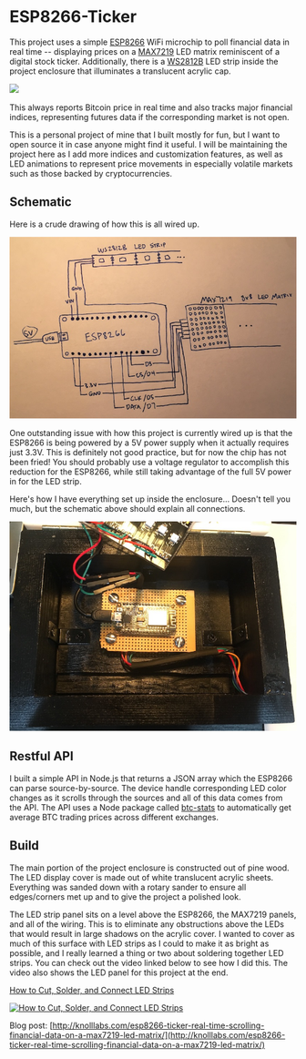 # ESP8266-Ticker

This project uses a simple [ESP8266](https://www.amazon.com/gp/product/B07HF44GBT/ref=as_li_tl?ie=UTF8&camp=1789&creative=9325&creativeASIN=B07HF44GBT&linkCode=as2&tag=knolllabs-20&linkId=a104e9eb626f87ce959f62b9588b0188) WiFi microchip to poll financial data in real time -- displaying prices on a [MAX7219](https://www.amazon.com/gp/product/B07FFV537V/ref=as_li_tl?ie=UTF8&camp=1789&creative=9325&creativeASIN=B07FFV537V&linkCode=as2&tag=knolllabs-20&linkId=72251d43862b6028423df0c48ee863ce) LED matrix reminiscent of a digital stock ticker. Additionally, there is a [WS2812B](https://www.amazon.com/gp/product/B01LSF4Q0A/ref=as_li_tl?ie=UTF8&camp=1789&creative=9325&creativeASIN=B01LSF4Q0A&linkCode=as2&tag=knolllabs-20&linkId=e0b6ec8191b828b6f4735bc985695e54) LED strip inside the project enclosure that illuminates a translucent acrylic cap. 

![](demo.gif)

This always reports Bitcoin price in real time and also tracks major financial indices, representing futures data if the corresponding market is not open. 

This is a personal project of mine that I built mostly for fun, but I want to open source it in case anyone might find it useful. I will be maintaining the project here as I add more indices and customization features, as well as LED animations to represent price movements in especially volatile markets such as those backed by cryptocurrencies.

## Schematic

Here is a crude drawing of how this is all wired up.

![](schematic.jpg)

One outstanding issue with how this project is currently wired up is that the ESP8266 is being powered by a 5V power supply when it actually requires just 3.3V. This is definitely not good practice, but for now the chip has not been fried! You should probably use a voltage regulator to accomplish this reduction for the ESP8266, while still taking advantage of the full 5V power in for the LED strip.

Here's how I have everything set up inside the enclosure... Doesn't tell you much, but the schematic above should explain all connections.

![](circuit_board.jpg)

## Restful API

I built a simple API in Node.js that returns a JSON array which the ESP8266 can parse source-by-source. The device handle corresponding LED color changes as it scrolls through the sources and all of this data comes from the API. The API uses a Node package called [btc-stats](https://www.npmjs.com/package/btc-stats) to automatically get average BTC trading prices across different exchanges.

## Build

The main portion of the project enclosure is constructed out of pine wood. The LED display cover is made out of white translucent acrylic sheets. Everything was sanded down with a rotary sander to ensure all edges/corners met up and to give the project a polished look. 

The LED strip panel sits on a level above the ESP8266, the MAX7219 panels, and all of the wiring. This is to eliminate any obstructions above the LEDs that would result in large shadows on the acrylic cover. I wanted to cover as much of this surface with LED strips as I could to make it as bright as possible, and I really learned a thing or two about soldering together LED strips. You can check out the video linked below to see how I did this. The video also shows the LED panel for this project at the end.

[How to Cut, Solder, and Connect LED Strips](https://www.youtube.com/watch?v=PkWv06by0pU)

[![How to Cut, Solder, and Connect LED Strips](https://img.youtube.com/vi/PkWv06by0pU/0.jpg)](https://www.youtube.com/watch?v=PkWv06by0pU)

Blog post: [http://knolllabs.com/esp8266-ticker-real-time-scrolling-financial-data-on-a-max7219-led-matrix/](http://knolllabs.com/esp8266-ticker-real-time-scrolling-financial-data-on-a-max7219-led-matrix/)

